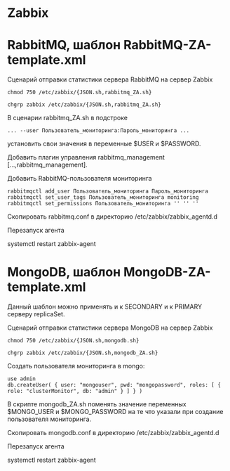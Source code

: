 # Zabbix

# RabbitMQ, шаблон **RabbitMQ-ZA-template.xml**

Сценарий отправки статистики сервера RabbitMQ на сервер Zabbix

`chmod 750 /etc/zabbix/{JSON.sh,rabbitmq_ZA.sh}`

`chgrp zabbix /etc/zabbix/{JSON.sh,rabbitmq_ZA.sh}`


В сценарии rabbitmq_ZA.sh в подстроке

`... --user Пользователь_мониторинга:Пароль_мониторинга ...`

установить свои значения в переменные $USER и $PASSWORD.


Добавить плагин управления rabbitmq_management
[...,rabbitmq_management].

Добавить RabbitMQ-пользователя мониторинга

```
rabbitmqctl add_user Пользователь_мониторинга Пароль_мониторинга
rabbitmqctl set_user_tags Пользователь_мониторинга monitoring
rabbitmqctl set_permissions Пользователь_мониторинга '' '' ''
```


Скопировать rabbitmq.conf в директорию /etc/zabbix/zabbix_agentd.d

Перезапуск агента

systemctl restart  zabbix-agent 


# MongoDB, шаблон **MongoDB-ZA-template.xml**

Данный шаблон можно применять и к SECONDARY и к PRIMARY серверу replicaSet.

Сценарий отправки статистики сервера MongoDB на сервер Zabbix

`chmod 750 /etc/zabbix/{JSON.sh,mongodb.sh}`

`chgrp zabbix /etc/zabbix/{JSON.sh,mongodb_ZA.sh}`

Создать пользователя мониторинга в mongo:

```
use admin
db.createUser( { user: "mongouser", pwd: "mongopassword", roles: [ { role: "clusterMonitor", db: "admin" } ] } )
```

В скрипте mongodb_ZA.sh поменять значение переменных $MONGO_USER и $MONGO_PASSWORD на те что указали при создание пользователя мониторинга.

Скопировать mongodb.conf в директорию /etc/zabbix/zabbix_agentd.d

Перезапуск агента

systemctl restart  zabbix-agent
